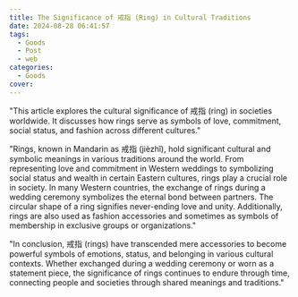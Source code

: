 ```yaml
---
title: The Significance of 戒指 (Ring) in Cultural Traditions
date: 2024-08-28 06:41:57
tags:
  - Goods
  - Post
  - web
categories:
  - Goods
cover: 
---
```


"This article explores the cultural significance of 戒指 (ring) in societies worldwide. It discusses how rings serve as symbols of love, commitment, social status, and fashion across different cultures."

"Rings, known in Mandarin as 戒指 (jièzhǐ), hold significant cultural and symbolic meanings in various traditions around the world. From representing love and commitment in Western weddings to symbolizing social status and wealth in certain Eastern cultures, rings play a crucial role in society. In many Western countries, the exchange of rings during a wedding ceremony symbolizes the eternal bond between partners. The circular shape of a ring signifies never-ending love and unity. Additionally, rings are also used as fashion accessories and sometimes as symbols of membership in exclusive groups or organizations."

"In conclusion, 戒指 (rings) have transcended mere accessories to become powerful symbols of emotions, status, and belonging in various cultural contexts. Whether exchanged during a wedding ceremony or worn as a statement piece, the significance of rings continues to endure through time, connecting people and societies through shared meanings and traditions."
